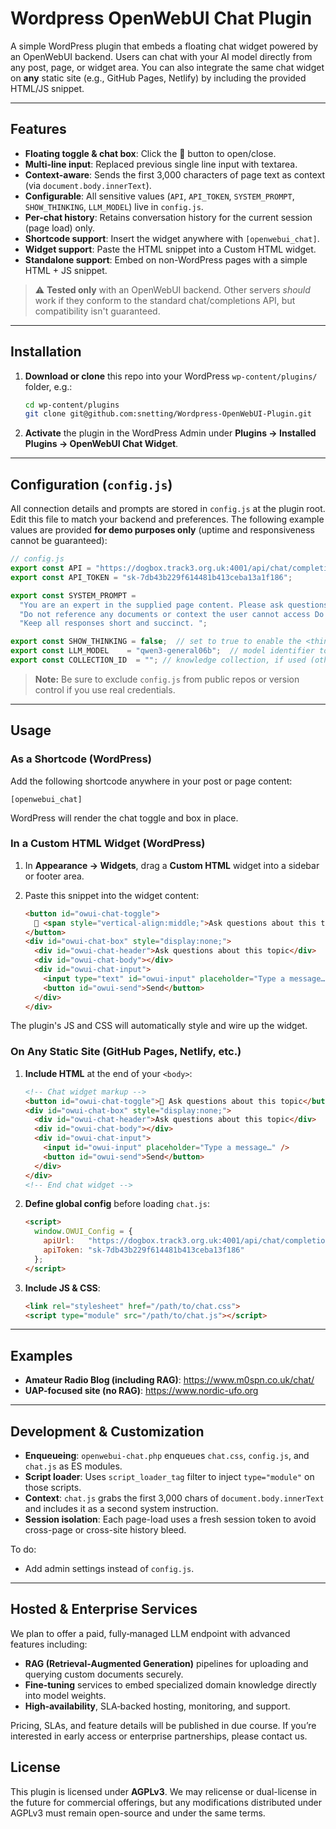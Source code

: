 Wordpress OpenWebUI Chat Plugin
===============================

A simple WordPress plugin that embeds a floating chat widget powered by an OpenWebUI backend. Users can chat with your AI model directly from any post, page, or widget area. You can also integrate the same chat widget on **any** static site (e.g., GitHub Pages, Netlify) by including the provided HTML/JS snippet.

* * * * *

Features
--------

-   **Floating toggle & chat box**: Click the 💬 button to open/close.
-   **Multi-line input**: Replaced previous single line input with textarea.
-   **Context-aware**: Sends the first 3,000 characters of page text as context (via `document.body.innerText`).
-   **Configurable**: All sensitive values (`API`, `API_TOKEN`, `SYSTEM_PROMPT`, `SHOW_THINKING`, `LLM_MODEL`) live in `config.js`.
-   **Per-chat history**: Retains conversation history for the current session (page load) only.
-   **Shortcode support**: Insert the widget anywhere with `[openwebui_chat]`.
-   **Widget support**: Paste the HTML snippet into a Custom HTML widget.
-   **Standalone support**: Embed on non-WordPress pages with a simple HTML + JS snippet.

> ⚠️ **Tested only** with an OpenWebUI backend. Other servers *should* work if they conform to the standard chat/completions API, but compatibility isn't guaranteed.

* * * * *

Installation
------------

1.  **Download or clone** this repo into your WordPress `wp-content/plugins/` folder, e.g.:

    ```bash
    cd wp-content/plugins
    git clone git@github.com:snetting/Wordpress-OpenWebUI-Plugin.git
    ```

2.  **Activate** the plugin in the WordPress Admin under **Plugins → Installed Plugins → OpenWebUI Chat Widget**.

* * * * *

Configuration (`config.js`)
---------------------------

All connection details and prompts are stored in `config.js` at the plugin root. Edit this file to match your backend and preferences. The following example values are provided **for demo purposes only** (uptime and responsiveness cannot be guaranteed):

```js
// config.js
export const API = "https://dogbox.track3.org.uk:4001/api/chat/completions";
export const API_TOKEN = "sk-7db43b229f614481b413ceba13a1f186";

export const SYSTEM_PROMPT =
  "You are an expert in the supplied page content. Please ask questions to clarify the user's request. " +
  "Do not reference any documents or context the user cannot access Do NOT include any bracketed citations/sources (e.g., [1], [2]) in your responses. " +
  "Keep all responses short and succinct. ";

export const SHOW_THINKING = false;  // set to true to enable the <think> debug UI
export const LLM_MODEL    = "qwen3-general06b";  // model identifier to send in payload
export const COLLECTION_ID  = ""; // knowledge collection, if used (otherwise empty)
```

> **Note:** Be sure to exclude `config.js` from public repos or version control if you use real credentials.

* * * * *

Usage
-----

### As a Shortcode (WordPress)

Add the following shortcode anywhere in your post or page content:

```
[openwebui_chat]
```

WordPress will render the chat toggle and box in place.

### In a Custom HTML Widget (WordPress)

1.  In **Appearance → Widgets**, drag a **Custom HTML** widget into a sidebar or footer area.
2.  Paste this snippet into the widget content:

    ```html
    <button id="owui-chat-toggle">
      💬 <span style="vertical-align:middle;">Ask questions about this topic</span>
    </button>
    <div id="owui-chat-box" style="display:none;">
      <div id="owui-chat-header">Ask questions about this topic</div>
      <div id="owui-chat-body"></div>
      <div id="owui-chat-input">
        <input type="text" id="owui-input" placeholder="Type a message…" />
        <button id="owui-send">Send</button>
      </div>
    </div>
    ```

The plugin's JS and CSS will automatically style and wire up the widget.

### On Any Static Site (GitHub Pages, Netlify, etc.)

1.  **Include HTML** at the end of your `<body>`:
    ```html
    <!-- Chat widget markup -->
    <button id="owui-chat-toggle">💬 Ask questions about this topic</button>
    <div id="owui-chat-box" style="display:none;">
      <div id="owui-chat-header">Ask questions about this topic</div>
      <div id="owui-chat-body"></div>
      <div id="owui-chat-input">
        <input id="owui-input" placeholder="Type a message…" />
        <button id="owui-send">Send</button>
      </div>
    </div>
    <!-- End chat widget -->
    ```

2.  **Define global config** before loading `chat.js`:
    ```html
    <script>
      window.OWUI_Config = {
        apiUrl:   "https://dogbox.track3.org.uk:4001/api/chat/completions",
        apiToken: "sk-7db43b229f614481b413ceba13f186"
      };
    </script>
    ```

3.  **Include JS & CSS**:
    ```html
    <link rel="stylesheet" href="/path/to/chat.css">
    <script type="module" src="/path/to/chat.js"></script>
    ```

* * * * *

Examples
--------

-   **Amateur Radio Blog (including RAG)**: https://www.m0spn.co.uk/chat/
-   **UAP-focused site (no RAG)**: https://www.nordic-ufo.org

* * * * *

Development & Customization
---------------------------

-   **Enqueueing**: `openwebui-chat.php` enqueues `chat.css`, `config.js`, and `chat.js` as ES modules.
-   **Script loader**: Uses `script_loader_tag` filter to inject `type="module"` on those scripts.
-   **Context**: `chat.js` grabs the first 3,000 chars of `document.body.innerText` and includes it as a second system instruction.
-   **Session isolation**: Each page-load uses a fresh session token to avoid cross-page or cross-site history bleed.

To do:

-   Add admin settings instead of `config.js`.

* * * * *

Hosted & Enterprise Services
-----------------------------

We plan to offer a paid, fully‑managed LLM endpoint with advanced features including:

- **RAG (Retrieval‑Augmented Generation)** pipelines for uploading and querying custom documents securely.
- **Fine‑tuning** services to embed specialized domain knowledge directly into model weights.
- **High‑availability**, SLA‑backed hosting, monitoring, and support.

Pricing, SLAs, and feature details will be published in due course. If you’re interested in early access or enterprise partnerships, please contact us.

License
-------

This plugin is licensed under **AGPLv3**. We may relicense or dual-license in the future for commercial offerings, but any modifications distributed under AGPLv3 must remain open-source and under the same terms.
